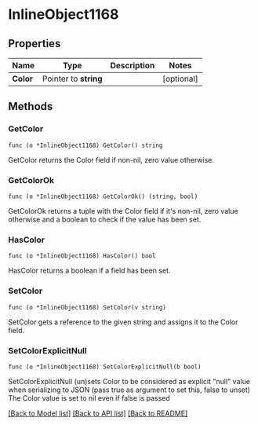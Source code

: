 # InlineObject1168

## Properties

Name | Type | Description | Notes
------------ | ------------- | ------------- | -------------
**Color** | Pointer to **string** |  | [optional] 

## Methods

### GetColor

`func (o *InlineObject1168) GetColor() string`

GetColor returns the Color field if non-nil, zero value otherwise.

### GetColorOk

`func (o *InlineObject1168) GetColorOk() (string, bool)`

GetColorOk returns a tuple with the Color field if it's non-nil, zero value otherwise
and a boolean to check if the value has been set.

### HasColor

`func (o *InlineObject1168) HasColor() bool`

HasColor returns a boolean if a field has been set.

### SetColor

`func (o *InlineObject1168) SetColor(v string)`

SetColor gets a reference to the given string and assigns it to the Color field.

### SetColorExplicitNull

`func (o *InlineObject1168) SetColorExplicitNull(b bool)`

SetColorExplicitNull (un)sets Color to be considered as explicit "null" value
when serializing to JSON (pass true as argument to set this, false to unset)
The Color value is set to nil even if false is passed

[[Back to Model list]](../README.md#documentation-for-models) [[Back to API list]](../README.md#documentation-for-api-endpoints) [[Back to README]](../README.md)



